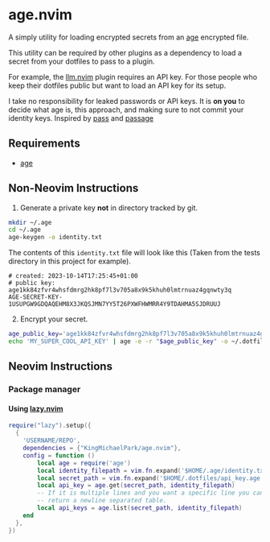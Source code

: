 # age.nvim

A simply utility for loading encrypted secrets from an
[age](https://github.com/FiloSottile/age) encrypted file.

This utility can be required by other plugins as a dependency
to load a secret from your dotfiles to pass to a plugin.

For example, the [llm.nvim](https://github.com/huggingface/llm.nvim) plugin
requires an API key. For those people who keep their dotfiles public but want
to load an API key for its setup.

I take no responsibility for leaked passwords or API keys. It is **on you**
to decide what age is, this approach, and making sure to not commit
your identity keys. Inspired by [pass](https://www.passwordstore.org/)
and [passage](https://github.com/FiloSottile/passage/blob/main/INSTALL)


## Requirements

- [age](https://github.com/FiloSottile/age)

## Non-Neovim Instructions

1. Generate a private key **not** in directory tracked by git.

```bash
mkdir ~/.age
cd ~/.age
age-keygen -o identity.txt
```

The contents of this `identity.txt` file will look like this
(Taken from the tests directory in this project for example).

```
# created: 2023-10-14T17:25:45+01:00
# public key: age1kk84zfvr4whsfdmrg2hk8pf7l3v705a8x9k5khuh0lmtrnuaz4gqnwty3q
AGE-SECRET-KEY-1USUPGW9GDQAQEHM8X3JKQSJMN7YY5T26PXWFHWMRR4Y9TDAHMA5SJDRUUJ
```

2. Encrypt your secret.

```bash
age_public_key='age1kk84zfvr4whsfdmrg2hk8pf7l3v705a8x9k5khuh0lmtrnuaz4gqnwty3q'
echo 'MY_SUPER_COOL_API_KEY' | age -e -r "$age_public_key" -o ~/.dotfiles/api_key.age
```

## Neovim Instructions

### Package manager

#### Using [lazy.nvim](https://github.com/folke/lazy.nvim)

```lua
require("lazy").setup({
  {
    'USERNAME/REPO',
    dependencies = {"KingMichaelPark/age.nvim"},
    config = function ()
        local age = require('age')
        local identity_filepath = vim.fn.expand('$HOME/.age/identity.txt')
        local secret_path = vim.fn.expand('$HOME/.dotfiles/api_key.age')
        local api_key = age.get(secret_path, identity_filepath)
        -- If it is multiple lines and you want a specific line you can
        -- return a newline separated table.
        local api_keys = age.list(secret_path, identity_filepath)
    end
  },
})
```

